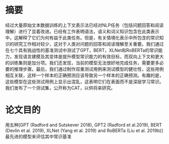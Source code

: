 # 摘要
经过大量原始文本数据训练的上下文表示法已经对NLP任务（包括问题回答和阅读理解）进行了显着改进。已经有工作表明语法，语义和词义知识包含在此类表示中，这解释了它们为何有益于此类任务。但是，有关情境化表示中所包含的常识知识的研究工作相对较少，这对于人类对问题的回答和阅读理解至关重要。我们通过在七个具有挑战性的基准测试中测试了GPT，BERT，XLNet和RoBERTa的常识能力，发现语言建模及其变体是提升模型常识能力的有效目标，而双向上下文和更大的训练集则是加分项。我们还发现，当前的模型无法很好地完成任务，需要更多必要的推理步骤。最后，我们通过制作双重测试用例来测试模型的健壮性，这些用例相互关联，这样一个样本的正确预测应该导致另一个样本的正确预测。有趣的是，这些模型在这些测试用例上显示出混乱，这表明它们在表面而不是深层学习常识。我们发布了一个测试集，公开称为CAT，以供将来研究。
# 论文目的
用五种[GPT (Radford and Sutskever 2018), GPT2 (Radford et al.2019), BERT (Devlin et al. 2019), XLNet (Yang et al. 2019) and RoBERTa (Liu et al. 2019b)]最先进的模型来评估其中常识基准
